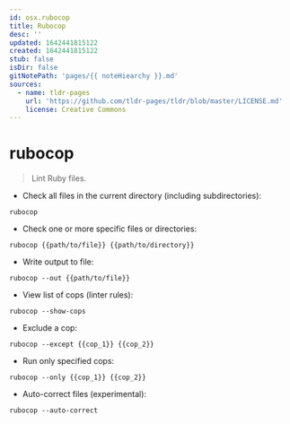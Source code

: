 ```yaml
---
id: osx.rubocop
title: Rubocop
desc: ''
updated: 1642441815122
created: 1642441815122
stub: false
isDir: false
gitNotePath: 'pages/{{ noteHiearchy }}.md'
sources:
  - name: tldr-pages
    url: 'https://github.com/tldr-pages/tldr/blob/master/LICENSE.md'
    license: Creative Commons
---
```

# rubocop

> Lint Ruby files.

- Check all files in the current directory (including subdirectories):

`rubocop`

- Check one or more specific files or directories:

`rubocop {{path/to/file}} {{path/to/directory}}`

- Write output to file:

`rubocop --out {{path/to/file}}`

- View list of cops (linter rules):

`rubocop --show-cops`

- Exclude a cop:

`rubocop --except {{cop_1}} {{cop_2}}`

- Run only specified cops:

`rubocop --only {{cop_1}} {{cop_2}}`

- Auto-correct files (experimental):

`rubocop --auto-correct`

